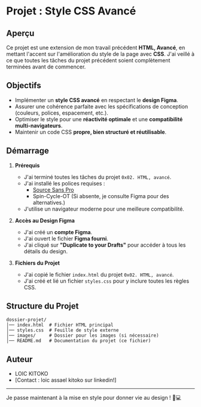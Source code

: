 
# Projet : Style CSS Avancé
## Aperçu

Ce projet est une extension de mon travail précédent **HTML, Avancé**, en mettant l'accent sur l'amélioration du style de la page avec **CSS**. J'ai veillé à ce que toutes les tâches du projet précédent soient complètement terminées avant de commencer.

## Objectifs
- Implémenter un **style CSS avancé** en respectant le **design Figma**.
- Assurer une cohérence parfaite avec les spécifications de conception (couleurs, polices, espacement, etc.).
- Optimiser le style pour une **réactivité optimale** et une **compatibilité multi-navigateurs**.
- Maintenir un code CSS **propre, bien structuré et réutilisable**.
## Démarrage
1. **Prérequis**
   - J'ai terminé toutes les tâches du projet `0x02. HTML, avancé`.
   - J'ai installé les polices requises :
     - [Source Sans Pro](https://fonts.adobe.com/fonts/source-sans-pro)
     - Spin-Cycle-OT (Si absente, je consulte Figma pour des alternatives.)
   - J'utilise un navigateur moderne pour une meilleure compatibilité.

2. **Accès au Design Figma**
   - J'ai créé un **compte Figma**.
   - J'ai ouvert le fichier **Figma fourni**.
   - J'ai cliqué sur **"Duplicate to your Drafts"** pour accéder à tous les détails du design.

3. **Fichiers du Projet**
   - J'ai copié le fichier `index.html` du projet `0x02. HTML, avancé`.
   - J'ai créé et lié un fichier `styles.css` pour y inclure toutes les règles CSS.

## Structure du Projet
```
dossier-projet/
│── index.html  # Fichier HTML principal
│── styles.css  # Feuille de style externe
│── images/     # Dossier pour les images (si nécessaire)
│── README.md   # Documentation du projet (ce fichier)
```

## Auteur
- LOIC KITOKO
- [Contact : loic assael kitoko sur linkedin!]

---
Je passe maintenant à la mise en style pour donner vie au design ! 🎨💻


